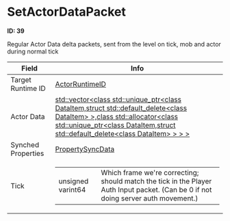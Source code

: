 # SetActorDataPacket

__ID: 39__

Regular Actor Data delta packets, sent from the level on tick, mob and actor during normal tick

<table><thead><tr><th>Field</th><th>Info</th></tr></thead><tbody>
<tr><td>Target Runtime ID</td><td><a href="../types/ActorRuntimeID.md">ActorRuntimeID</a></td></tr>
<tr><td>Actor Data</td><td><a href="../types/DataItem[].md">std::vector&lt;class std::unique_ptr&lt;class DataItem,struct std::default_delete&lt;class DataItem&gt; &gt;,class std::allocator&lt;class std::unique_ptr&lt;class DataItem,struct std::default_delete&lt;class DataItem&gt; &gt; &gt; &gt;</a></td></tr>
<tr><td>Synched Properties</td><td><a href="../types/PropertySyncData.md">PropertySyncData</a></td></tr>
<tr><td>Tick</td><td><table><tbody><tr><td>unsigned varint64</td><td>Which frame we're correcting; should match the tick in the Player Auth Input packet. (Can be 0 if not doing server auth movement.)</td></tr></tbody></table></td></tr>
</tbody></table>
